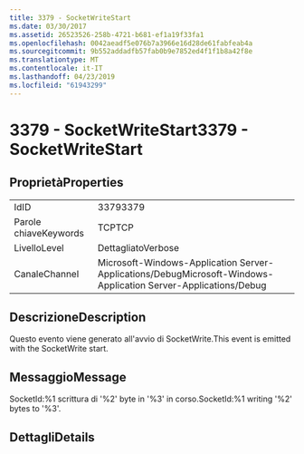 ```yaml
---
title: 3379 - SocketWriteStart
ms.date: 03/30/2017
ms.assetid: 26523526-258b-4721-b681-ef1a19f33fa1
ms.openlocfilehash: 0042aeadf5e076b7a3966e16d28de61fabfeab4a
ms.sourcegitcommit: 9b552addadfb57fab0b9e7852ed4f1f1b8a42f8e
ms.translationtype: MT
ms.contentlocale: it-IT
ms.lasthandoff: 04/23/2019
ms.locfileid: "61943299"
---
```

# <a name="3379---socketwritestart"></a><span data-ttu-id="4f027-102">3379 - SocketWriteStart</span><span class="sxs-lookup"><span data-stu-id="4f027-102">3379 - SocketWriteStart</span></span>
## <a name="properties"></a><span data-ttu-id="4f027-103">Proprietà</span><span class="sxs-lookup"><span data-stu-id="4f027-103">Properties</span></span>  
  
|||  
|-|-|  
|<span data-ttu-id="4f027-104">Id</span><span class="sxs-lookup"><span data-stu-id="4f027-104">ID</span></span>|<span data-ttu-id="4f027-105">3379</span><span class="sxs-lookup"><span data-stu-id="4f027-105">3379</span></span>|  
|<span data-ttu-id="4f027-106">Parole chiave</span><span class="sxs-lookup"><span data-stu-id="4f027-106">Keywords</span></span>|<span data-ttu-id="4f027-107">TCP</span><span class="sxs-lookup"><span data-stu-id="4f027-107">TCP</span></span>|  
|<span data-ttu-id="4f027-108">Livello</span><span class="sxs-lookup"><span data-stu-id="4f027-108">Level</span></span>|<span data-ttu-id="4f027-109">Dettagliato</span><span class="sxs-lookup"><span data-stu-id="4f027-109">Verbose</span></span>|  
|<span data-ttu-id="4f027-110">Canale</span><span class="sxs-lookup"><span data-stu-id="4f027-110">Channel</span></span>|<span data-ttu-id="4f027-111">Microsoft-Windows-Application Server-Applications/Debug</span><span class="sxs-lookup"><span data-stu-id="4f027-111">Microsoft-Windows-Application Server-Applications/Debug</span></span>|  
  
## <a name="description"></a><span data-ttu-id="4f027-112">Descrizione</span><span class="sxs-lookup"><span data-stu-id="4f027-112">Description</span></span>  
 <span data-ttu-id="4f027-113">Questo evento viene generato all'avvio di SocketWrite.</span><span class="sxs-lookup"><span data-stu-id="4f027-113">This event is emitted with the SocketWrite start.</span></span>  
  
## <a name="message"></a><span data-ttu-id="4f027-114">Messaggio</span><span class="sxs-lookup"><span data-stu-id="4f027-114">Message</span></span>  
 <span data-ttu-id="4f027-115">SocketId:%1 scrittura di '%2' byte in '%3' in corso.</span><span class="sxs-lookup"><span data-stu-id="4f027-115">SocketId:%1 writing '%2' bytes to '%3'.</span></span>  
  
## <a name="details"></a><span data-ttu-id="4f027-116">Dettagli</span><span class="sxs-lookup"><span data-stu-id="4f027-116">Details</span></span>
